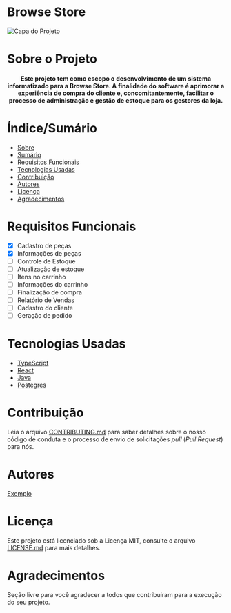 # Browse Store


![Capa do Projeto](https://picsum.photos/850/280)

# Sobre o Projeto

<h4 align="center"> 
	Este projeto tem como escopo o desenvolvimento de um sistema informatizado para
a Browse Store. A finalidade do software é aprimorar a experiência de compra do cliente e,
concomitantemente, facilitar o processo de administração e gestão de estoque para os
gestores da loja.
</h4>

# Índice/Sumário

* [Sobre](#sobre-o-projeto)
* [Sumário](#índice/sumário)
* [Requisitos Funcionais](#requisitos-funcionais)
* [Tecnologias Usadas](#tecnologias-usadas)
* [Contribuição](#contribuição)
* [Autores](#autores)
* [Licença](#licença)
* [Agradecimentos](#agradecimentos)


# Requisitos Funcionais 

- [x] Cadastro de peças
- [x] Informações de peças
- [ ] Controle de Estoque
- [ ] Atualização de estoque
- [ ] Itens no carrinho
- [ ] Informações do carrinho
- [ ] Finalização de compra
- [ ] Relatório de Vendas
- [ ] Cadastro do cliente
- [ ] Geração de pedido

# Tecnologias Usadas

- [TypeScript](https://www.typescriptlang.org/)
- [React](https://pt-br.reactjs.org/)
- [Java](https://www.java.com/pt-BR/)
- [Postegres](https://www.postgresql.org/)

# Contribuição

Leia o arquivo [CONTRIBUTING.md](CONTRIBUTING.md) para saber detalhes sobre o nosso código de conduta e o processo de envio de solicitações *pull* (*Pull Request*) para nós.

# Autores

[Exemplo](https://github.com/testing-library/react-testing-library#contributors)

# Licença

Este projeto está licenciado sob a Licença MIT,  consulte o arquivo [LICENSE.md](LICENSE.md) para mais detalhes.

# Agradecimentos

Seção livre para você agradecer a todos que contribuiram para a execução do seu projeto.